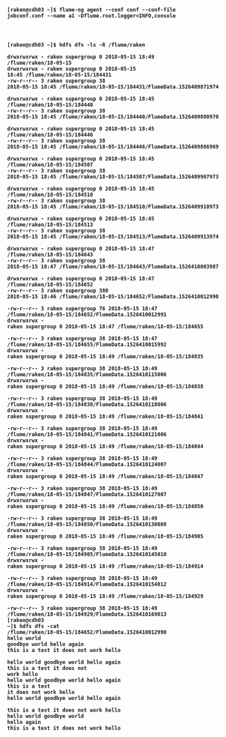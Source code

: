 <code><b>[raken@cdh03 ~]$ flume-ng agent --conf conf --conf-file jobconf.conf --name a1 -Dflume.root.logger=INFO,console<b/>

<br><b>[raken@cdh03 ~]$ hdfs dfs -ls -R /flume/raken<b/>
<br>drwxrwxrwx   - raken supergroup          0 2018-05-15 18:49 /flume/raken/18-05-15
<br>drwxrwxrwx   - raken supergroup          0 2018-05-15 18:45 /flume/raken/18-05-15/184431
<br>-rw-r--r--   3 raken supergroup         38 2018-05-15 18:45 /flume/raken/18-05-15/184431/FlumeData.1526409871974
<br>drwxrwxrwx   - raken supergroup          0 2018-05-15 18:45 /flume/raken/18-05-15/184440
<br>-rw-r--r--   3 raken supergroup         38 2018-05-15 18:45 /flume/raken/18-05-15/184440/FlumeData.1526409880970
<br>drwxrwxrwx   - raken supergroup          0 2018-05-15 18:45 /flume/raken/18-05-15/184446
<br>-rw-r--r--   3 raken supergroup         38 2018-05-15 18:45 /flume/raken/18-05-15/184446/FlumeData.1526409886969
<br>drwxrwxrwx   - raken supergroup          0 2018-05-15 18:45 /flume/raken/18-05-15/184507
<br>-rw-r--r--   3 raken supergroup         38 2018-05-15 18:45 /flume/raken/18-05-15/184507/FlumeData.1526409907973
<br>drwxrwxrwx   - raken supergroup          0 2018-05-15 18:45 /flume/raken/18-05-15/184510
<br>-rw-r--r--   3 raken supergroup         38 2018-05-15 18:45 /flume/raken/18-05-15/184510/FlumeData.1526409910973
<br>drwxrwxrwx   - raken supergroup          0 2018-05-15 18:45 /flume/raken/18-05-15/184513
<br>-rw-r--r--   3 raken supergroup         38 2018-05-15 18:45 /flume/raken/18-05-15/184513/FlumeData.1526409913974
<br>drwxrwxrwx   - raken supergroup          0 2018-05-15 18:47 /flume/raken/18-05-15/184643
<br>-rw-r--r--   3 raken supergroup         38 2018-05-15 18:47 /flume/raken/18-05-15/184643/FlumeData.1526410003987
<br>drwxrwxrwx   - raken supergroup          0 2018-05-15 18:47 /flume/raken/18-05-15/184652
<br>-rw-r--r--   3 raken supergroup        380 2018-05-15 18:46 /flume/raken/18-05-15/184652/FlumeData.1526410012990
<br>-rw-r--r--   3 raken supergroup         76 2018-05-15 18:47 /flume/raken/18-05-15/184652/FlumeData.1526410012991
<br>drwxrwxrwx   - raken supergroup          0 2018-05-15 18:47 /flume/raken/18-05-15/184655
<br>-rw-r--r--   3 raken supergroup         38 2018-05-15 18:47 /flume/raken/18-05-15/184655/FlumeData.1526410015992
<br>drwxrwxrwx   - raken supergroup          0 2018-05-15 18:49 /flume/raken/18-05-15/184835
<br>-rw-r--r--   3 raken supergroup         38 2018-05-15 18:49 /flume/raken/18-05-15/184835/FlumeData.1526410115006
<br>drwxrwxrwx   - raken supergroup          0 2018-05-15 18:49 /flume/raken/18-05-15/184838
<br>-rw-r--r--   3 raken supergroup         38 2018-05-15 18:49 /flume/raken/18-05-15/184838/FlumeData.1526410118006
<br>drwxrwxrwx   - raken supergroup          0 2018-05-15 18:49 /flume/raken/18-05-15/184841
<br>-rw-r--r--   3 raken supergroup         38 2018-05-15 18:49 /flume/raken/18-05-15/184841/FlumeData.1526410121006
<br>drwxrwxrwx   - raken supergroup          0 2018-05-15 18:49 /flume/raken/18-05-15/184844
<br>-rw-r--r--   3 raken supergroup         38 2018-05-15 18:49 /flume/raken/18-05-15/184844/FlumeData.1526410124007
<br>drwxrwxrwx   - raken supergroup          0 2018-05-15 18:49 /flume/raken/18-05-15/184847
<br>-rw-r--r--   3 raken supergroup         38 2018-05-15 18:49 /flume/raken/18-05-15/184847/FlumeData.1526410127007
<br>drwxrwxrwx   - raken supergroup          0 2018-05-15 18:49 /flume/raken/18-05-15/184850
<br>-rw-r--r--   3 raken supergroup         38 2018-05-15 18:49 /flume/raken/18-05-15/184850/FlumeData.1526410130008
<br>drwxrwxrwx   - raken supergroup          0 2018-05-15 18:49 /flume/raken/18-05-15/184905
<br>-rw-r--r--   3 raken supergroup         38 2018-05-15 18:49 /flume/raken/18-05-15/184905/FlumeData.1526410145010
<br>drwxrwxrwx   - raken supergroup          0 2018-05-15 18:49 /flume/raken/18-05-15/184914
<br>-rw-r--r--   3 raken supergroup         38 2018-05-15 18:49 /flume/raken/18-05-15/184914/FlumeData.1526410154012
<br>drwxrwxrwx   - raken supergroup          0 2018-05-15 18:49 /flume/raken/18-05-15/184929
<br>-rw-r--r--   3 raken supergroup         38 2018-05-15 18:49 /flume/raken/18-05-15/184929/FlumeData.1526410169013
<br><b>[raken@cdh03 ~]$ hdfs dfs -cat /flume/raken/18-05-15/184652/FlumeData.1526410012990<b/>
<br>hello world goodbye world hello again
<br>this is a test it does not work hello
<br>hello world goodbye world hello again
<br>this is a test it does not work hello
<br>hello world goodbye world hello again
<br>this is a test it does not work hello
<br>hello world goodbye world hello again
<br>this is a test it does not work hello
<br>hello world goodbye world hello again
<br>this is a test it does not work hello

<code/>
